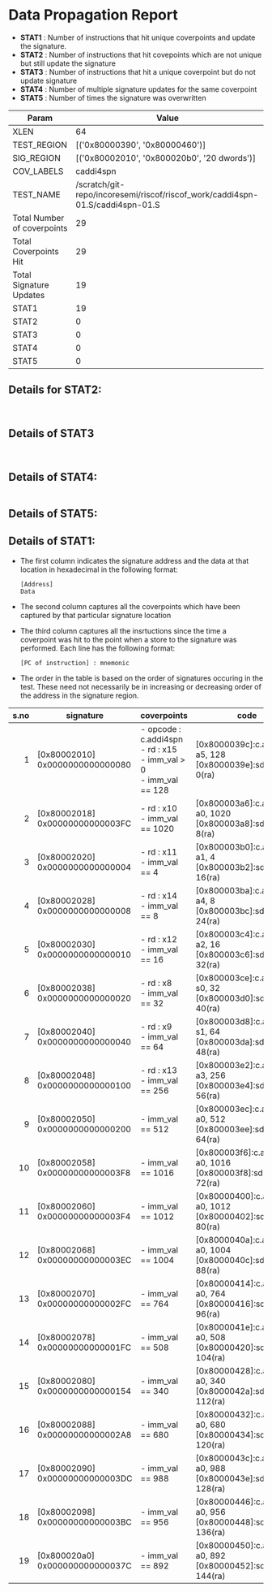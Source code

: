 
# Data Propagation Report

- **STAT1** : Number of instructions that hit unique coverpoints and update the signature.
- **STAT2** : Number of instructions that hit covepoints which are not unique but still update the signature
- **STAT3** : Number of instructions that hit a unique coverpoint but do not update signature
- **STAT4** : Number of multiple signature updates for the same coverpoint
- **STAT5** : Number of times the signature was overwritten

| Param                     | Value    |
|---------------------------|----------|
| XLEN                      | 64      |
| TEST_REGION               | [('0x80000390', '0x80000460')]      |
| SIG_REGION                | [('0x80002010', '0x800020b0', '20 dwords')]      |
| COV_LABELS                | caddi4spn      |
| TEST_NAME                 | /scratch/git-repo/incoresemi/riscof/riscof_work/caddi4spn-01.S/caddi4spn-01.S    |
| Total Number of coverpoints| 29     |
| Total Coverpoints Hit     | 29      |
| Total Signature Updates   | 19      |
| STAT1                     | 19      |
| STAT2                     | 0      |
| STAT3                     | 0     |
| STAT4                     | 0     |
| STAT5                     | 0     |

## Details for STAT2:

```


```

## Details of STAT3

```


```

## Details of STAT4:

```

```

## Details of STAT5:



## Details of STAT1:

- The first column indicates the signature address and the data at that location in hexadecimal in the following format: 
  ```
  [Address]
  Data
  ```

- The second column captures all the coverpoints which have been captured by that particular signature location

- The third column captures all the insrtuctions since the time a coverpoint was
  hit to the point when a store to the signature was performed. Each line has
  the following format:
  ```
  [PC of instruction] : mnemonic
  ```
- The order in the table is based on the order of signatures occuring in the
  test. These need not necessarily be in increasing or decreasing order of the
  address in the signature region.

|s.no|            signature             |                                  coverpoints                                   |                                code                                |
|---:|----------------------------------|--------------------------------------------------------------------------------|--------------------------------------------------------------------|
|   1|[0x80002010]<br>0x0000000000000080|- opcode : c.addi4spn<br> - rd : x15<br> - imm_val > 0<br> - imm_val == 128<br> |[0x8000039c]:c.addi4spn a5, 128<br> [0x8000039e]:sd a5, 0(ra)<br>   |
|   2|[0x80002018]<br>0x00000000000003FC|- rd : x10<br> - imm_val == 1020<br>                                            |[0x800003a6]:c.addi4spn a0, 1020<br> [0x800003a8]:sd a0, 8(ra)<br>  |
|   3|[0x80002020]<br>0x0000000000000004|- rd : x11<br> - imm_val == 4<br>                                               |[0x800003b0]:c.addi4spn a1, 4<br> [0x800003b2]:sd a1, 16(ra)<br>    |
|   4|[0x80002028]<br>0x0000000000000008|- rd : x14<br> - imm_val == 8<br>                                               |[0x800003ba]:c.addi4spn a4, 8<br> [0x800003bc]:sd a4, 24(ra)<br>    |
|   5|[0x80002030]<br>0x0000000000000010|- rd : x12<br> - imm_val == 16<br>                                              |[0x800003c4]:c.addi4spn a2, 16<br> [0x800003c6]:sd a2, 32(ra)<br>   |
|   6|[0x80002038]<br>0x0000000000000020|- rd : x8<br> - imm_val == 32<br>                                               |[0x800003ce]:c.addi4spn s0, 32<br> [0x800003d0]:sd fp, 40(ra)<br>   |
|   7|[0x80002040]<br>0x0000000000000040|- rd : x9<br> - imm_val == 64<br>                                               |[0x800003d8]:c.addi4spn s1, 64<br> [0x800003da]:sd s1, 48(ra)<br>   |
|   8|[0x80002048]<br>0x0000000000000100|- rd : x13<br> - imm_val == 256<br>                                             |[0x800003e2]:c.addi4spn a3, 256<br> [0x800003e4]:sd a3, 56(ra)<br>  |
|   9|[0x80002050]<br>0x0000000000000200|- imm_val == 512<br>                                                            |[0x800003ec]:c.addi4spn a0, 512<br> [0x800003ee]:sd a0, 64(ra)<br>  |
|  10|[0x80002058]<br>0x00000000000003F8|- imm_val == 1016<br>                                                           |[0x800003f6]:c.addi4spn a0, 1016<br> [0x800003f8]:sd a0, 72(ra)<br> |
|  11|[0x80002060]<br>0x00000000000003F4|- imm_val == 1012<br>                                                           |[0x80000400]:c.addi4spn a0, 1012<br> [0x80000402]:sd a0, 80(ra)<br> |
|  12|[0x80002068]<br>0x00000000000003EC|- imm_val == 1004<br>                                                           |[0x8000040a]:c.addi4spn a0, 1004<br> [0x8000040c]:sd a0, 88(ra)<br> |
|  13|[0x80002070]<br>0x00000000000002FC|- imm_val == 764<br>                                                            |[0x80000414]:c.addi4spn a0, 764<br> [0x80000416]:sd a0, 96(ra)<br>  |
|  14|[0x80002078]<br>0x00000000000001FC|- imm_val == 508<br>                                                            |[0x8000041e]:c.addi4spn a0, 508<br> [0x80000420]:sd a0, 104(ra)<br> |
|  15|[0x80002080]<br>0x0000000000000154|- imm_val == 340<br>                                                            |[0x80000428]:c.addi4spn a0, 340<br> [0x8000042a]:sd a0, 112(ra)<br> |
|  16|[0x80002088]<br>0x00000000000002A8|- imm_val == 680<br>                                                            |[0x80000432]:c.addi4spn a0, 680<br> [0x80000434]:sd a0, 120(ra)<br> |
|  17|[0x80002090]<br>0x00000000000003DC|- imm_val == 988<br>                                                            |[0x8000043c]:c.addi4spn a0, 988<br> [0x8000043e]:sd a0, 128(ra)<br> |
|  18|[0x80002098]<br>0x00000000000003BC|- imm_val == 956<br>                                                            |[0x80000446]:c.addi4spn a0, 956<br> [0x80000448]:sd a0, 136(ra)<br> |
|  19|[0x800020a0]<br>0x000000000000037C|- imm_val == 892<br>                                                            |[0x80000450]:c.addi4spn a0, 892<br> [0x80000452]:sd a0, 144(ra)<br> |
